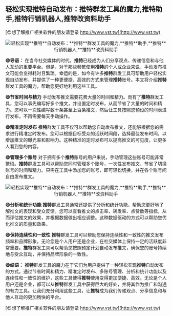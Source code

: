 ## **轻松实现**推特**自动发布：**推特**群发工具的魔力,**推特**助手,**推特**行销机器人,**推特**改资料助手**

[😍想了解推广相关软件的朋友请登录 http://www.vst.tw](http://www.vst.tw)

 <center><img src="https://vst.tw/MP4/tuiguang/png/6.png" alt="轻松实现**推特**自动发布：**推特**群发工具的魔力,**推特**助手,**推特**行销机器人,**推特**改资料助手"></center>

**😄导语：**
在当今社交媒体的时代，**推特**已经成为人们分享观点、传递信息和与他人互动的重要平台。但是，对于那些频繁使用**推特**的个人或企业来说，手动发布推文可能会变得耗时且繁琐。幸运的是，如今有许多**推特**群发工具可帮助用户轻松实现自动发布，并提供了一种更便捷、高效的方式来管理**推特**账号。本文将介绍**推特**群发工具的魔力，帮助您更好地利用这些工具。

**😄节省时间与精力**
手动发布推文需要花费大量的时间和精力。而有了**推特**群发工具，您可以事先编写好多个推文，并设置定时发布，从而节省了大量的时间和精力。您可以一次性编写数十条甚至上百条推文，然后让工具按照您预设的时间表进行发布，不再需要每天手动操作。

**😄精准定时发布**
**推特**群发工具不仅可以帮助您自动发布推文，还能够根据您的需求进行精准定时发布。您可以根据目标受众的活跃时间段，选择最佳发布时间，以增加推文的曝光率和影响力。这种精准的定时发布可以提高推文的可见度，让更多人看到您的内容。

**😄管理多个账号**
对于拥有多个**推特**账号的用户来说，手动管理这些账号可能非常繁琐。**推特**群发工具可以帮助您同时管理多个账号，一次性发布推文，节省了切换账号的时间和精力。只需在工具中添加您的账号，即可轻松切换，并在各个账号间自由发布推文。

 <center><img src="https://vst.tw/MP4/tuiguang/png/8.png" alt="轻松实现**推特**自动发布：**推特**群发工具的魔力,**推特**助手,**推特**行销机器人,**推特**改资料助手"></center>

**😄分析和统计功能**
**推特**群发工具通常还提供了分析和统计功能，帮助您更好地了解推文的表现和受众反馈。您可以查看推文的点击率、转发率、点赞数等指标，从而评估推文的效果，并根据数据做出相应调整。这种数据驱动的方式可以帮助您优化推文的质量和效果。

**😄保持连续性和一致性**
**推特**群发工具可以帮助您保持连续性和一致性的推文发布频率和品牌形象。无论您是个人用户还是企业，在社交媒体上保持一定的活跃度非常重要。**推特**群发工具可以帮助您按照预定计划自动发布推文，确保您的账号持续地与受众互动，并保持品牌形象的一致性。

**😄结语：**
**推特**群发工具的魔力在于它们为用户提供了一种轻松实现**推特**自动发布的方式。通过节省时间和精力、精准定时发布、多账号管理、分析和统计功能以及连续性和一致性的维护，这些工具使得**推特**使用变得更加便捷、高效。无论是个人用户还是企业，都可以从**推特**群发工具中获得巨大的好处，并将其作为推广和沟通的有力工具。让我们充分利用这些工具，让**推特**成为我们传递观点、分享信息和与他人互动的更加畅快的平台。

[😍想了解推广相关软件的朋友请登录 http://www.vst.tw](http://www.vst.tw)



